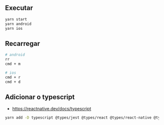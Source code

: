 
## Executar

```sh
yarn start
yarn android
yarn ios
```

## Recarregar

```sh
# android
rr
cmd + m

# ios
cmd + r
cmd + d

```

## Adicionar o typescript

- https://reactnative.dev/docs/typescript

```sh
yarn add -D typescript @types/jest @types/react @types/react-native @types/react-test-renderer
```